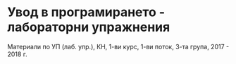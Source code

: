 # Увод в програмирането - лабораторни упражнения

Материали по УП (лаб. упр.), КН, 1-ви курс, 1-ви поток, 3-та група, 2017 - 2018 г.